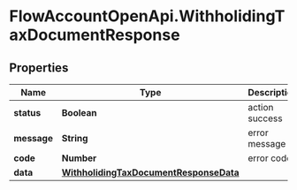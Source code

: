 # FlowAccountOpenApi.WithholidingTaxDocumentResponse

## Properties

Name | Type | Description | Notes
------------ | ------------- | ------------- | -------------
**status** | **Boolean** | action success | [optional] 
**message** | **String** | error message | [optional] 
**code** | **Number** | error code | [optional] 
**data** | [**WithholidingTaxDocumentResponseData**](WithholidingTaxDocumentResponseData.md) |  | [optional] 


